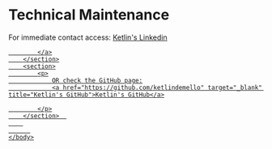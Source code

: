 
<html>
    <head>
        <meta charset="utf-8"> <!-- there is no closing meta tag -->
        <title>
            Ketlin de Mello Moreira
        </title>
    </head>
    <body>
        <h1>Technical Maintenance </h1>
        <section>
           For immediate contact access:    
            <a href="https://www.linkedin.com/in/ketlindemello/" target="_blank" title="Ketlin's Linkdin">Ketlin's Linkedin
            
            </a>
        </section>
        <section>
            <p>
                OR check the GitHub page:
                <a href="https://github.com/ketlindemello" target="_blank" title="Ketlin's GitHub">Ketlin's GitHub</a>

            </p>
        </section>  
        
          
    </body>
</html>
